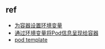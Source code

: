 

## ref
+ [为容器设置环境变量](https://kubernetes.io/zh/docs/tasks/inject-data-application/define-environment-variable-container/)
+ [通过环境变量将Pod信息呈现给容器](https://kubernetes.io/zh/docs/tasks/inject-data-application/environment-variable-expose-pod-information/)
+ [pod template](https://kubernetes.io/docs/concepts/workloads/pods/#pod-templates)
